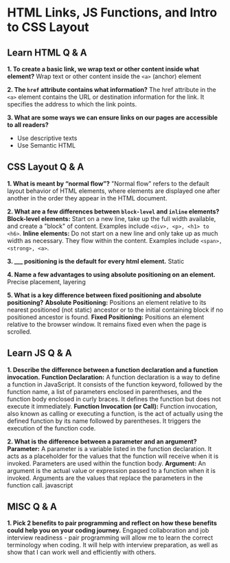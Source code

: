 # HTML Links, JS Functions, and Intro to CSS Layout

## Learn HTML Q & A
**1. To create a basic link, we wrap text or other content inside what element?**
Wrap text or other content inside the `<a>` (anchor) element

**2. The `href` attribute contains what information?**
The href attribute in the `<a>` element contains the URL or destination information for the link. It specifies the address to which the link points.

**3. What are some ways we can ensure links on our pages are accessible to all readers?**
- Use descriptive texts
- Use  Semantic HTML

## CSS Layout Q & A
**1. What is meant by “normal flow”?**
"Normal flow" refers to the default layout behavior of HTML elements, where elements are displayed one after another in the order they appear in the HTML document.

**2. What are a few differences between `block-level` and `inline` elements?**
**Block-level elements:** Start on a new line, take up the full width available, and create a "block" of content. Examples include `<div>, <p>, <h1> to <h6>`.
**Inline elements:** Do not start on a new line and only take up as much width as necessary. They flow within the content. Examples include `<span>, <strong>, <a>`.

**3. ___ positioning is the default for every html element.**
Static

**4. Name a few advantages to using absolute positioning on an element.**
Precise placement, layering

**5. What is a key difference between fixed positioning and absolute positioning?**
**Absolute Positioning:** Positions an element relative to its nearest positioned (not static) ancestor or to the initial containing block if no positioned ancestor is found.
**Fixed Positioning:** Positions an element relative to the browser window. It remains fixed even when the page is scrolled.

## Learn JS Q & A
**1. Describe the difference between a function declaration and a function invocation.**
**Function Declaration:** A function declaration is a way to define a function in JavaScript. It consists of the function keyword, followed by the function name, a list of parameters enclosed in parentheses, and the function body enclosed in curly braces. It defines the function but does not execute it immediately.
**Function Invocation (or Call):** Function invocation, also known as calling or executing a function, is the act of actually using the defined function by its name followed by parentheses. It triggers the execution of the function code.

**2. What is the difference between a parameter and an argument?**
**Parameter:** A parameter is a variable listed in the function declaration. It acts as a placeholder for the values that the function will receive when it is invoked. Parameters are used within the function body.
**Argument:** An argument is the actual value or expression passed to a function when it is invoked. Arguments are the values that replace the parameters in the function call.
javascript

## MISC Q & A
**1. Pick 2 benefits to pair programming and reflect on how these benefits could help you on your coding journey.**
Engaged collaboration and job interview readiness - pair programming will allow me to learn the correct terminology when coding. It will help with interview preparation, as well as show that I can work well and efficiently with others.